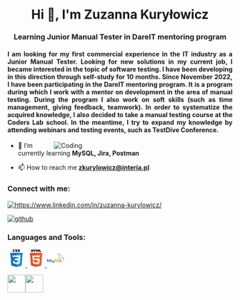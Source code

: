 <h1 align="center">Hi 👋, I'm Zuzanna Kuryłowicz</h1>
<h3 align="center">Learning Junior Manual Tester in DareIT mentoring program </h3>
<h4 align="justify"> I am looking for my first commercial experience in the IT industry as a Junior Manual Tester. Looking for new solutions in my current job, I became interested in the topic of software testing. I have been developing in this direction through self-study for 10 months. Since November 2022, I have been participating in the DareIT mentoring program. It is a program during which I work with a mentor on development in the area of manual testing. During the program I also work on soft skills (such as time management, giving feedback, teamwork). In order to systematize the acquired knowledge, I also decided to take a manual testing course at the Coders Lab school. In the meantime, I try to expand my knowledge by attending webinars and testing events, such as TestDive Conference.</h4>
<img align="right" alt="Coding" width="400" src="https://camo.githubusercontent.com/cb78373d627fd536270833f96cbb7c2d11828171091c9d363e1d13917d87a0fd/68747470733a2f2f6d69726f2e6d656469756d2e636f6d2f6d61782f3936302f312a5a374f6170524d6833472d4b437961454b56464c69772e676966">

- 🌱 I’m currently learning **MySQL, Jira, Postman**

- 📫 How to reach me **zkurylowicz@interia.pl**


<h3 align="left">Connect with me:</h3>
<p align="left">
<a href="https://www.linkedin.com/in/zuzanna-kurylowicz/" target="blank"><img align="center" src="https://raw.githubusercontent.com/rahuldkjain/github-profile-readme-generator/master/src/images/icons/Social/linked-in-alt.svg" alt="https://www.linkedin.com/in/zuzanna-kurylowicz/" height="30" width="40" /></a>
</p>

<a href="https://github.com/ZuzannaKurylowicz"><img src="https://camo.githubusercontent.com/2a08f6339ee8a39aac3fefc4ce846374b009aee1421a54ac1352952ea98570a0/68747470733a2f2f696d672e69636f6e73382e636f6d2f33642d666c75656e63792f3133352f6e756c6c2f6769746875622e706e67" alt="github" height="40" data-canonical-src="https://img.icons8.com/3d-fluency/135/null/github.png" style="max-width: 100%;" width="40" height="40" ></a>


<h3 align="left">Languages and Tools:</h3>
<p align="left"> <a href="https://www.w3schools.com/css/" target="_blank" rel="noreferrer"> <img src="https://raw.githubusercontent.com/devicons/devicon/master/icons/css3/css3-original-wordmark.svg" alt="css3" width="40" height="40"/> </a> <a href="https://www.w3.org/html/" target="_blank" rel="noreferrer"> <img src="https://raw.githubusercontent.com/devicons/devicon/master/icons/html5/html5-original-wordmark.svg" alt="html5" width="40" height="40"/> </a> <a href="https://www.mysql.com/" target="_blank" rel="noreferrer"> <img src="https://raw.githubusercontent.com/devicons/devicon/master/icons/mysql/mysql-original-wordmark.svg" alt="mysql" width="40" height="40"/> </a> </p>


<img src="https://camo.githubusercontent.com/b6a7a05fe7cb35c3d1e8eefd9a714ea909e03c32243eb22f151f59b3c0e07776/68747470733a2f2f696d672e69636f6e73382e636f6d2f65787465726e616c2d74616c2d72657669766f2d636f6c6f722d74616c2d72657669766f2f34382f6e756c6c2f65787465726e616c2d706f73746d616e2d69732d7468652d6f6e6c792d636f6d706c6574652d6170692d646576656c6f706d656e742d656e7669726f6e6d656e742d6c6f676f2d636f6c6f722d74616c2d72657669766f2e706e67" data-canonical-src="https://img.icons8.com/external-tal-revivo-color-tal-revivo/48/null/external-postman-is-the-only-complete-api-development-environment-logo-color-tal-revivo.png" style="max-width: 100%;" width="40" height="40" align="left">

<img src="https://camo.githubusercontent.com/1b22b8afe9902a52eaa22efe682ac499470b35f5563d5825a901a2d5fff85b42/68747470733a2f2f696d672e69636f6e73382e636f6d2f636f6c6f722f34382f6e756c6c2f76697375616c2d73747564696f2d636f64652d323031392e706e67" data-canonical-src="https://img.icons8.com/color/48/null/visual-studio-code-2019.png" style="max-width: 100%;" width="40" height="40" >

